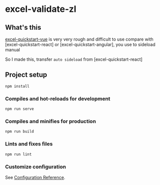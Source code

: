 # excel-validate-zl

## What's this

[excel-quickstart-vue](https://docs.microsoft.com/en-us/office/dev/add-ins/quickstarts/excel-quickstart-vue) is very very rough and difficult to use compare with [excel-quickstart-react] or [excel-quickstart-angular], you use to sideload manual

So I made this, transfer `auto sideload` from [excel-quickstart-react]

## Project setup
```
npm install
```

### Compiles and hot-reloads for development
```
npm run serve
```

### Compiles and minifies for production
```
npm run build
```

### Lints and fixes files
```
npm run lint
```

### Customize configuration
See [Configuration Reference](https://cli.vuejs.org/config/).
